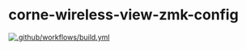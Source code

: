 # corne-wireless-view-zmk-config

[![.github/workflows/build.yml](https://github.com/genellern/corne-wireless-view-zmk-config/actions/workflows/build.yml/badge.svg)](https://github.com/genellern/corne-wireless-view-zmk-config/actions/workflows/build.yml)
